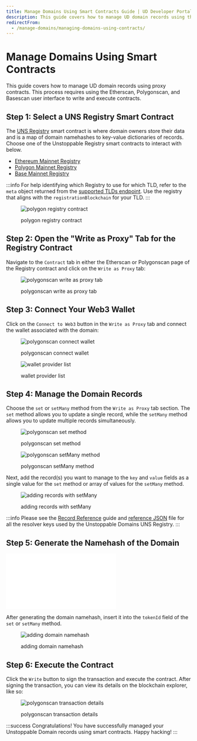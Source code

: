 ```yaml
---
title: Manage Domains Using Smart Contracts Guide | UD Developer Portal
description: This guide covers how to manage UD domain records using the Etherscan, Polygonscan, and Basescan user interfaces to write and execute proxy contracts.
redirectFrom:
  - /manage-domains/managing-domains-using-contracts/
---
```


# Manage Domains Using Smart Contracts

This guide covers how to manage UD domain records using proxy contracts. This process requires using the Etherscan, Polygonscan, and Basescan user interface to write and execute contracts.

## Step 1: Select a UNS Registry Smart Contract

The [UNS Registry](/smart-contracts/contract-reference/uns-smart-contracts.md#unsregistry) smart contract is where domain owners store their data and is a map of domain namehashes to key-value dictionaries of records. Choose one of the Unstoppable Registry smart contracts to interact with below. 

- [Ethereum Mainnet Registry](https://etherscan.io/address/0x049aba7510f45BA5b64ea9E658E342F904DB358D)
- [Polygon Mainnet Registry](https://polygonscan.com/address/0xa9a6A3626993D487d2Dbda3173cf58cA1a9D9e9f)
- [Base Mainnet Registry](https://basescan.org/address/0xF6c1b83977DE3dEffC476f5048A0a84d3375d498)

:::info
For help identifying which Registry to use for which TLD, refer to the `meta` object returned from the [supported TLDs endpoint](https://api.unstoppabledomains.com/resolve/supported_tlds). Use the registry that aligns with the `registrationBlockchain` for your TLD.
:::

<figure>

![polygon registry contract](/images/polygon-registry-contract.png)

<figcaption>polygon registry contract</figcaption>
</figure>

## Step 2: Open the "Write as Proxy" Tab for the Registry Contract

Navigate to the `Contract` tab in either the Etherscan or Polygonscan page of the Registry contract and click on the `Write as Proxy` tab:

<figure>

![polygonscan write as proxy tab](/images/polygonscan-write-as-proxy-tab.png)

<figcaption>polygonscan write as proxy tab</figcaption>
</figure>

## Step 3: Connect Your Web3 Wallet

Click on the `Connect to Web3` button in the `Write as Proxy` tab and connect the wallet associated with the domain:

<figure class="half-inline-block">

![polygonscan connect wallet](/images/polygonscan-connect-wallet.png)

<figcaption>polygonscan connect wallet</figcaption>
</figure>

<figure class="half-inline-block">

![wallet provider list](/images/wallet-provider-list.png)

<figcaption>wallet provider list</figcaption>
</figure>

## Step 4: Manage the Domain Records

Choose the `set` or `setMany` method from the `Write as Proxy` tab section. The `set` method allows you to update a single record, while the `setMany` method allows you to update multiple records simultaneously.

<figure class="half-inline-block">

![polygonscan set method](/images/polygonscan-set-method.png)

<figcaption>polygonscan set method</figcaption>
</figure>

<figure class="half-inline-block">

![polygonscan setMany method](/images/polygonscan-setmany-method.png)

<figcaption>polygonscan setMany method</figcaption>
</figure>

Next, add the record(s) you want to manage to the `key` and `value` fields as a single value for the `set` method or array of values for the `setMany` method.

<figure>

![adding records with setMany](/images/adding-records-with-setmany.png)

<figcaption>adding records with setMany</figcaption>
</figure>

:::info
Please see the [Record Reference](/resolution/records-reference.md) guide and [reference JSON](https://github.com/unstoppabledomains/uns/blob/main/resolver-keys.json) file for all the resolver keys used by the Unstoppable Domains UNS Registry.
:::

## Step 5: Generate the Namehash of the Domain

<embed src="/snippets/_namehashing-snippets.md" />

After generating the domain namehash, insert it into the `tokenId` field of the `set` or `setMany` method.

<figure>

![adding domain namehash](/images/adding-domain-namehash.png)

<figcaption>adding domain namehash</figcaption>
</figure>

## Step 6: Execute the Contract

Click the `Write` button to sign the transaction and execute the contract. After signing the transaction, you can view its details on the blockchain explorer, like so:

<figure>

![polygonscan transaction details](/images/polygonscan-transaction-details.png '#width=50%')

<figcaption>polygonscan transaction details</figcaption>
</figure>

:::success Congratulations!
You have successfully managed your Unstoppable Domain records using smart contracts. Happy hacking!
:::
